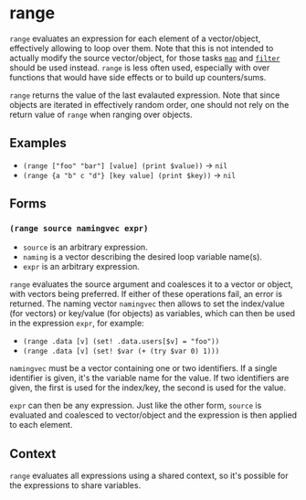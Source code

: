 # range

`range` evaluates an expression for each element of a vector/object, effectively
allowing to loop over them. Note that this is not intended to actually modify
the source vector/object, for those tasks [`map`](map.md) and
[`filter`](filter.md) should be used instead. `range` is less often used,
especially with over functions that would have side effects or to build up
counters/sums.

`range` returns the value of the last evalauted expression. Note that since
objects are iterated in effectively random order, one should not rely on the
return value of `range` when ranging over objects.

## Examples

* `(range ["foo" "bar"] [value] (print $value))` -> `nil`
* `(range {a "b" c "d"} [key value] (print $key))` -> `nil`

## Forms

<!-- ### `(range source func)`

* `source` is an arbitrary expression.
* `func` is a function identifier.

`func` must be a function that allows being called with exactly 1 argument. If
more arguments are needed, use the other form of `range`. -->

### `(range source namingvec expr)`

* `source` is an arbitrary expression.
* `naming` is a vector describing the desired loop variable name(s).
* `expr` is an arbitrary expression.

`range` evaluates the source argument and coalesces it to a vector or object,
with vectors being preferred. If either of these operations fail, an error is
returned. The naming vector `namingvec` then allows to set the index/value (for
vectors) or key/value (for objects) as variables, which can then be used in the
expression `expr`, for example:

* `(range .data [v] (set! .data.users[$v] = "foo"))`
* `(range .data [v] (set! $var (+ (try $var 0) 1)))`

`namingvec` must be a vector containing one or two identifiers. If a single
identifier is given, it's the variable name for the value. If two identifiers
are given, the first is used for the index/key, the second is used for the value.

`expr` can then be any expression. Just like the other form, `source` is
evaluated and coalesced to vector/object and the expression is then applied to
each element.

## Context

`range` evaluates all expressions using a shared context, so it's possible for
the expressions to share variables.
